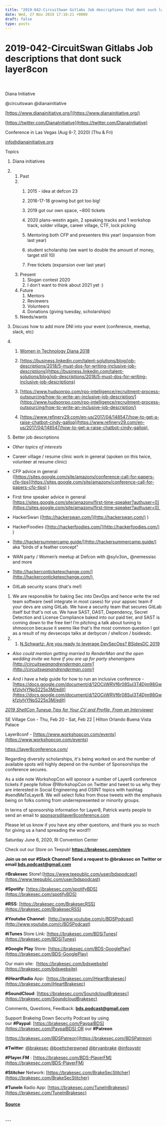 ```yaml
---
title: "2019-042-CircuitSwan Gitlabs Job descriptions that dont suck layer8con"
date: Wed, 27 Nov 2019 17:10:21 +0000
draft: false
type: posts
---
```

# 2019-042-CircuitSwan Gitlabs Job descriptions that dont suck layer8con

<br/>

<br/>
Diana Initiative

@circuitswan @dianainitiative  

[https://www.dianainitiative.org/](https://www.dianainitiative.org/)

[https://twitter.com/DianaInitiative](https://twitter.com/DianaInitiative)

Conference in Las Vegas (Aug 6-7, 2020) (Thu & Fri)

[info@dianainitiative.org](mailto:info@dianainitiative.org)

Topics  

1.  Diana initiatives
2.  1.  Past
    2.  1.  2015 - idea at defcon 23
        2.  2016-17-18 growing but got too big!
        3.  2019 got our own space, ~800 tickets
        
        1.  2020 plans-westin again, 2 speaking tracks and 1 workshop track, solder village, career village, CTF, lock picking
        2.  Mentoring both CFP and presenters this year! (expansion from last year)
        3.  student scholarship (we want to double the amount of money, target still 10)
        4.  Free tickets (expansion over last year)
    3.  Present
        1.  Slogan contest 2020
        2.  I don’t want to think about 2021 yet :)
    4.  Future
        1.  Mentors
        2.  Reviewers
        3.  Volunteers
        4.  Donations (giving tuesday, scholarships)
    5.  Needs/wants

1.  Discuss how to add more DNI into your event (conference, meetup, slack, etc)
2.  1.  [Women in Technology Diana 2018](https://docs.google.com/presentation/d/1x36aquLFOFUdZaHlteTnKhWYU4rzSWxdOwGx17kz-jI/edit)
    
    1.  [https://business.linkedin.com/talent-solutions/blog/job-descriptions/2018/5-must-dos-for-writing-inclusive-job-descriptions](https://business.linkedin.com/talent-solutions/blog/job-descriptions/2018/5-must-dos-for-writing-inclusive-job-descriptions)
    2.  [https://www.hudsonrpo.com/rpo-intelligence/recruitment-process-outsourcing/how-to-write-an-inclusive-job-description/](https://www.hudsonrpo.com/rpo-intelligence/recruitment-process-outsourcing/how-to-write-an-inclusive-job-description/)
    3.  [https://www.refinery29.com/en-us/2017/04/148547/how-to-get-a-raise-chatbot-cindy-gallop](https://www.refinery29.com/en-us/2017/04/148547/how-to-get-a-raise-chatbot-cindy-gallop) 
3.  Better job descriptions

-   _Other topics of interests_

-   Career village / resume clinic work in general (spoken on this twice, volunteer at resume clinic)

-   CFP advice in general ([https://sites.google.com/site/amazonv/conference-call-for-papers-cfp-tips](https://sites.google.com/site/amazonv/conference-call-for-papers-cfp-tips) )

-   First time speaker advice in general [https://sites.google.com/site/amazonv/first-time-speaker?authuser=0](https://sites.google.com/site/amazonv/first-time-speaker?authuser=0) 

-   HackerSwan ([http://hackerswan.com/](http://hackerswan.com/) )

-   HackerFoodies ([http://hackerfoodies.com/](http://hackerfoodies.com/) )

-   [http://hackersummercamp.guide/](http://hackersummercamp.guide/) aka “birds of a feather concept”

-   WAN party / Women’s meetup at Defcon with @sylv3on\_ @nemessisc and more

-   [http://hackerconticketexchange.com/](http://hackerconticketexchange.com/) 

-   GitLab security scans (that's me!) 

1.  We are responsible for baking Sec into DevOps and hence write the red team software (well integrate in most cases) for your appsec team if your devs are using GitLab. We have a security team that secures GitLab itself but that's not us. We have SAST, DAST, Dependency, Secret Detection and License Compliance baked into our paid tier, and SAST is coming down to the free tier! I’m pitching a talk about tuning to shmoocon because it seems like that's the most common question I got as a result of my devsecops talks at derbycon / shellcon / bsidesdc.
2.  1.  [N.Schwartz: Are you ready to leverage DevSecOps? BSidesDC 2019](https://docs.google.com/presentation/d/19OHIwK0zqzFpCEH3z7J_48cGpDSzaJbadbgPaSPbUqA/edit#slide=id.g5e25ab83a6_0_2)

-   _Also could mention getting married to RenderMan and the open wedding invite we have if you are up for party shenanigans [http://circuitswanandrenderman.com/](http://circuitswanandrenderman.com/)_

-   And i have a help guide for how to run an inclusive conference - [https://docs.google.com/document/d/12OCiiWRVf6r08SuI3T4Djm98GwkfzlvhjYNpS225x3M/edit](https://docs.google.com/document/d/12OCiiWRVf6r08SuI3T4Djm98GwkfzlvhjYNpS225x3M/edit)

[_2019 ShellCon Tuneup Tips for Your CV and Profile, From an Interviewer_](https://docs.google.com/presentation/d/1ih31i_JZzXRaOtORh3Mh8-_-0OEusOKsfu0GoW-vrYg/edit) 

SE Village Con - Thu, Feb 20 - Sat, Feb 22 | Hilton Orlando Buena Vista Palace

  
  
  

Layer8conf - [https://www.workshopcon.com/events](https://www.workshopcon.com/events)

https://layer8conference.com/

Regarding diversity scholarships, it's being worked on and the number of available spots will highly depend on the number of Sponsorships the conference secures.

As a side note WorkshopCon will sponsor a number of Layer8 conference tickets if people follow @WorkshopCon on Twitter and tweet to us why they are interested in Social Engineering and OSINT topics with hashtag #sendMeToLayer8. We will select folks from those tweets with the emphasis being on folks coming from underrepresented or minority groups.

In terms of sponsorship information for Layer8, Patrick wants people to send an email to sponsors@layer8conference.com

Please let us know if you have any other questions, and thank you so much for giving us a hand spreading the word!!!

Saturday June 6, 2020, RI Convention Center

Check out our Store on Teepub! **https://brakesec.com/store**

**Join us on our #Slack Channel! Send a request to @brakesec on Twitter or email bds.podcast@gmail.com**

#**Brakesec** Store!:[https://www.teepublic.com/user/bdspodcast](https://www.teepublic.com/user/bdspodcast)

**#Spotify**: [https://brakesec.com/spotifyBDS](https://brakesec.com/spotifyBDS)

**#RSS**: [https://brakesec.com/BrakesecRSS](https://brakesec.com/BrakesecRSS)

**#Youtube Channel**:  [http://www.youtube.com/c/BDSPodcast](http://www.youtube.com/c/BDSPodcast)

**#iTunes** Store Link: [https://brakesec.com/BDSiTunes](https://brakesec.com/BDSiTunes)

**#Google Play** Store: [https://brakesec.com/BDS-GooglePlay](https://brakesec.com/BDS-GooglePlay)

Our main site:  [https://brakesec.com/bdswebsite](https://brakesec.com/bdswebsite)

**#iHeartRadio** App:  [https://brakesec.com/iHeartBrakesec](https://brakesec.com/iHeartBrakesec)

**#SoundCloud**: [https://brakesec.com/SoundcloudBrakesec](https://brakesec.com/SoundcloudBrakesec)

Comments, Questions, Feedback: **[bds.podcast@gmail.com](mailto:bds.podcast@gmail.com)**

Support Brakeing Down Security Podcast by using our **#Paypal**: [https://brakesec.com/PaypalBDS](https://brakesec.com/PaypalBDS) OR our **#Patreon**

[https://brakesec.com/BDSPatreon](https://brakesec.com/BDSPatreon)

**#Twitter**: [@brakesec](https://twitter.com/brakesec) [@boettcherpwned](https://twitter.com/boettcherpwned) [@bryanbrake](https://twitter.com/bryanbrake) [@infosystir](https://twitter.com/infosystir)

**#Player.FM** : [https://brakesec.com/BDS-PlayerFM](https://brakesec.com/BDS-PlayerFM)

**#Stitcher** Network: [https://brakesec.com/BrakeSecStitcher](https://brakesec.com/BrakeSecStitcher)

**#TuneIn** Radio App: [https://brakesec.com/TuneInBrakesec](https://brakesec.com/TuneInBrakesec)

#### [Source](http://brakeingsecurity.com/2019-042-circuitswan-gitlabs-job-descriptions-that-dont-suck-layer8con)

<br/>
---
